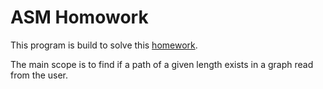 <h1>ASM Homowork</h1>

<p>This program is build to solve this <a href='https://cs.unibuc.ro/~crusu/asc/Arhitectura%20Sistemelor%20de%20Calcul%20(ASC)%20-%20Tema%20Laborator%202022.pdf'>homework</a>.</p>

<p>The main scope is to find if a path of a given length exists in a graph read from the user.
